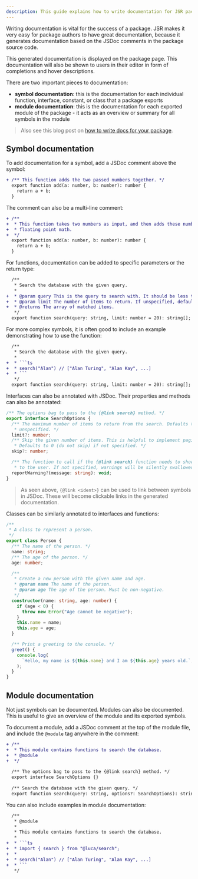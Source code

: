 ```yaml
---
description: This guide explains how to write documentation for JSR packages.
---
```


Writing documentation is vital for the success of a package. JSR makes it very
easy for package authors to have great documentation, because it generates
documentation based on the JSDoc comments in the package source code.

This generated documentation is displayed on the package page. This
documentation will also be shown to users in their editor in form of completions
and hover descriptions.

There are two important pieces to documentation:

- **symbol documentation**: this is the documentation for each individual
  function, interface, constant, or class that a package exports
- **module documentation**: this is the documentation for each exported module
  of the package - it acts as an overview or summary for all symbols in the
  module

> Also see this blog post on
> [how to write docs for your package](https://deno.com/blog/document-javascript-package).

## Symbol documentation

To add documentation for a symbol, add a JSDoc comment above the symbol:

```diff
+ /** This function adds the two passed numbers together. */
  export function add(a: number, b: number): number {
    return a + b;
  }
```

The comment can also be a multi-line comment:

```diff
+ /**
+  * This function takes two numbers as input, and then adds these numbers using
+  * floating point math.
+  */
  export function add(a: number, b: number): number {
    return a + b;
  }
```

For functions, documentation can be added to specific parameters or the return
type:

```diff
  /**
   * Search the database with the given query.
   *
+  * @param query This is the query to search with. It should be less than 50 chars to ensure good performance.
+  * @param limit The number of items to return. If unspecified, defaults to 20.
+  * @returns The array of matched items.
   */
  export function search(query: string, limit: number = 20): string[];
```

For more complex symbols, it is often good to include an example demonstrating
how to use the function:

````diff
  /**
   * Search the database with the given query.
   *
+  * ```ts
+  * search("Alan") // ["Alan Turing", "Alan Kay", ...]
+  * ```
   */
  export function search(query: string, limit: number = 20): string[];
````

Interfaces can also be annotated with JSDoc. Their properties and methods can
also be annotated:

```ts
/** The options bag to pass to the {@link search} method. */
export interface SearchOptions {
  /** The maximum number of items to return from the search. Defaults to 50 if
   * unspecified. */
  limit?: number;
  /** Skip the given number of items. This is helpful to implement pagination.
   * Defaults to 0 (do not skip) if not specified. */
  skip?: number;

  /** The function to call if the {@link search} function needs to show warnings
   * to the user. If not specified, warnings will be silently swallowed. */
  reportWarning?(message: string): void;
}
```

> As seen above, `{@link <ident>}` can be used to link between symbols in JSDoc.
> These will become clickable links in the generated documentation.

Classes can be similarly annotated to interfaces and functions:

```ts
/**
 * A class to represent a person.
 */
export class Person {
  /** The name of the person. */
  name: string;
  /** The age of the person. */
  age: number;

  /**
   * Create a new person with the given name and age.
   * @param name The name of the person.
   * @param age The age of the person. Must be non-negative.
   */
  constructor(name: string, age: number) {
    if (age < 0) {
      throw new Error("Age cannot be negative");
    }
    this.name = name;
    this.age = age;
  }

  /** Print a greeting to the console. */
  greet() {
    console.log(
      `Hello, my name is ${this.name} and I am ${this.age} years old.`,
    );
  }
}
```

## Module documentation

Not just symbols can be documented. Modules can also be documented. This is
useful to give an overview of the module and its exported symbols.

To document a module, add a JSDoc comment at the top of the module file, and
include the `@module` tag anywhere in the comment:

```diff
+ /**
+  * This module contains functions to search the database.
+  * @module
+  */
  
  /** The options bag to pass to the {@link search} method. */
  export interface SearchOptions {}
  
  /** Search the database with the given query. */
  export function search(query: string, options?: SearchOptions): string[];
```

You can also include examples in module documentation:

````diff
  /**
   * @module
   *
   * This module contains functions to search the database.
   *
+  * ```ts
+  * import { search } from "@luca/search";
+  *
+  * search("Alan") // ["Alan Turing", "Alan Kay", ...]
+  * ```
   */
````
